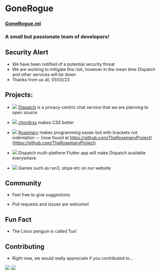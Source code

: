 # GoneRogue
### [GoneRogue.ml](Gonerogue.ml)
### A small but passionate team of developers!
## Security Alert
- We have been notified of a potential security threat
- We are working to mitigate this risk, however in the mean time Dispatch and other services will be down
- Thanks from us all, 01/03/23
## Projects:

- <img SRC='https://img.shields.io/static/v1?label=Written In&message=PHP and AJAX&color=purple' /> [Dispatch](http://dispatch.ml) is a privacy-centric chat service that we are planning to open source 

- <img SRC='https://img.shields.io/static/v1?label=Written In&message=CSS&color=lightblue' /> [chordcss](http://getchord.ml) makes CSS better

- <img SRC='https://img.shields.io/static/v1?label=Written In&message=CPP&color=darkblue' /> [Rosemary](http://GitHub.com/gonerogueproductions/Rosemary) makes programming easier but with brackets not indentation -- [now found at https://github.com/TheRosemaryProject](https://github.com/TheRosemaryProject)

- <img SRC='https://img.shields.io/static/v1?label=Written In&message=Flutter&color=blue' /> Dispatch multi-platform Flutter app will make Dispatch available everywhere

- <img SRC='https://img.shields.io/static/v1?label=Written In&message=HTML, CSS and JS&color=orange' /> Games such as run3, slope etc on our website

## Community

- Feel free to give suggestions

- Pull requests and issues are welcome!

## Fun Fact

- The Linux penguin is called Tux!

## Contributing
- Right now, we would really appreciate if you
contributed to...
<img SRC='https://img.shields.io/static/v1?label=cssframework&message=chordcss&color=orange' />
<img SRC='https://img.shields.io/static/v1?label=programming language&message=Rosemary&color=green' />

